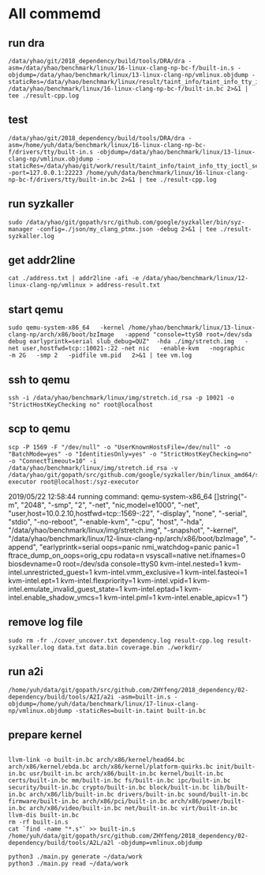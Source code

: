 # All commemd

## run dra

```shell script
/data/yhao/git/2018_dependency/build/tools/DRA/dra -asm=/data/yhao/benchmark/linux/16-linux-clang-np-bc-f/built-in.s -objdump=/data/yhao/benchmark/linux/13-linux-clang-np/vmlinux.objdump -staticRes=/data/yhao/benchmark/linux/result/taint_info/taint_info_tty_ioctl_serialize /data/yhao/benchmark/linux/16-linux-clang-np-bc-f/built-in.bc 2>&1 | tee ./result-cpp.log
```

## test

```shell script
/data/yhao/git/2018_dependency/build/tools/DRA/dra -asm=/home/yuh/data/benchmark/linux/16-linux-clang-np-bc-f/drivers/tty/built-in.s -objdump=/data/yhao/benchmark/linux/13-linux-clang-np/vmlinux.objdump -staticRes=/data/yhao/git/work/result/taint_info/taint_info_tty_ioctl_serialize -port=127.0.0.1:22223 /home/yuh/data/benchmark/linux/16-linux-clang-np-bc-f/drivers/tty/built-in.bc 2>&1 | tee ./result-cpp.log
```

## run syzkaller

```shell script
sudo /data/yhao/git/gopath/src/github.com/google/syzkaller/bin/syz-manager -config=./json/my_clang_ptmx.json -debug 2>&1 | tee ./result-syzkaller.log
```

## get addr2line

```shell script
cat ./address.txt | addr2line -afi -e /data/yhao/benchmark/linux/12-linux-clang-np/vmlinux > address-result.txt
```

## start qemu

```shell script
sudo qemu-system-x86_64   -kernel /home/yhao/benchmark/linux/13-linux-clang-np/arch/x86/boot/bzImage   -append "console=ttyS0 root=/dev/sda debug earlyprintk=serial slub_debug=QUZ"  -hda ./img/stretch.img   -net user,hostfwd=tcp::10021-:22 -net nic   -enable-kvm   -nographic   -m 2G   -smp 2   -pidfile vm.pid   2>&1 | tee vm.log
```

## ssh to qemu

```shell script
ssh -i /data/yhao/benchmark/linux/img/stretch.id_rsa -p 10021 -o "StrictHostKeyChecking no" root@localhost
```

## scp to qemu

```shell script
scp -P 1569 -F "/dev/null" -o "UserKnownHostsFile=/dev/null" -o "BatchMode=yes" -o "IdentitiesOnly=yes" -o "StrictHostKeyChecking=no" -o "ConnectTimeout=10" -i /data/yhao/benchmark/linux/img/stretch.id_rsa -v /data/yhao/git/gopath/src/github.com/google/syzkaller/bin/linux_amd64/syz-executor root@localhost:/syz-executor
```

2019/05/22 12:58:44 running command: qemu-system-x86_64 []string{"-m", "2048", "-smp", "2", "-net", "nic,model=e1000", "-net", "user,host=10.0.2.10,hostfwd=tcp::1569-:22", "-display", "none", "-serial", "stdio", "-no-reboot", "-enable-kvm", "-cpu", "host", "-hda", "/data/yhao/benchmark/linux/img/stretch.img", "-snapshot", "-kernel", "/data/yhao/benchmark/linux/12-linux-clang-np/arch/x86/boot/bzImage", "-append", "earlyprintk=serial oops=panic nmi_watchdog=panic panic=1 ftrace_dump_on_oops=orig_cpu rodata=n vsyscall=native net.ifnames=0 biosdevname=0 root=/dev/sda console=ttyS0 kvm-intel.nested=1 kvm-intel.unrestricted_guest=1 kvm-intel.vmm_exclusive=1 kvm-intel.fasteoi=1 kvm-intel.ept=1 kvm-intel.flexpriority=1 kvm-intel.vpid=1 kvm-intel.emulate_invalid_guest_state=1 kvm-intel.eptad=1 kvm-intel.enable_shadow_vmcs=1 kvm-intel.pml=1 kvm-intel.enable_apicv=1 "}

## remove log file

```shell script
sudo rm -fr ./cover_uncover.txt dependency.log result-cpp.log result-syzkaller.log data.txt data.bin coverage.bin ./workdir/
```

## run a2i

```shell script
/home/yuh/data/git/gopath/src/github.com/ZHYfeng/2018_dependency/02-dependency/build/tools/A2I/a2i -asm=built-in.s -objdump=/home/yuh/data/benchmark/linux/17-linux-clang-np/vmlinux.objdump -staticRes=built-in.taint built-in.bc
```

## prepare kernel
```shell script

llvm-link -o built-in.bc arch/x86/kernel/head64.bc arch/x86/kernel/ebda.bc arch/x86/kernel/platform-quirks.bc init/built-in.bc usr/built-in.bc arch/x86/built-in.bc kernel/built-in.bc certs/built-in.bc mm/built-in.bc fs/built-in.bc ipc/built-in.bc security/built-in.bc crypto/built-in.bc block/built-in.bc lib/built-in.bc arch/x86/lib/built-in.bc drivers/built-in.bc sound/built-in.bc firmware/built-in.bc arch/x86/pci/built-in.bc arch/x86/power/built-in.bc arch/x86/video/built-in.bc net/built-in.bc virt/built-in.bc
llvm-dis built-in.bc
rm -rf built-in.s
cat `find -name "*.s"` >> built-in.s
/home/yuh/data/git/gopath/src/github.com/ZHYfeng/2018_dependency/02-dependency/build/tools/A2L/a2l -objdump=vmlinux.objdump
```

```shell script
python3 ./main.py generate ~/data/work
python3 ./main.py read ~/data/work
```
